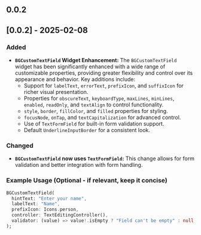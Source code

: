 ## 0.0.2

## [0.0.2] - 2025-02-08

### Added

* **`BGCustomTextField` Widget Enhancement:** The `BGCustomTextField` widget has been significantly
  enhanced with a wide range of customizable properties, providing greater flexibility and control
  over its appearance and behavior. Key additions include:
    * Support for `labelText`, `errorText`, `prefixIcon`, and `suffixIcon` for richer visual
      presentation.
    * Properties for `obscureText`, `keyboardType`, `maxLines`, `minLines`, `enabled`, `readOnly`,
      and `textAlign` to control functionality.
    * `style`, `border`, `fillColor`, and `filled` properties for styling.
    * `focusNode`, `onTap`, and `textCapitalization` for advanced control.
    * Use of `TextFormField` for built-in form validation support.
    * Default `UnderlineInputBorder` for a consistent look.

### Changed

* **`BGCustomTextField` now uses `TextFormField`:** This change allows for form validation and
  better integration with form handling.

### Example Usage (Optional - if relevant, keep it concise)

```dart
BGCustomTextField(
  hintText: "Enter your name",
  labelText: "Name",
  prefixIcon: Icons.person,
  controller: TextEditingController(),
  validator: (value) => value!.isEmpty ? "Field can't be empty" : null,
);

